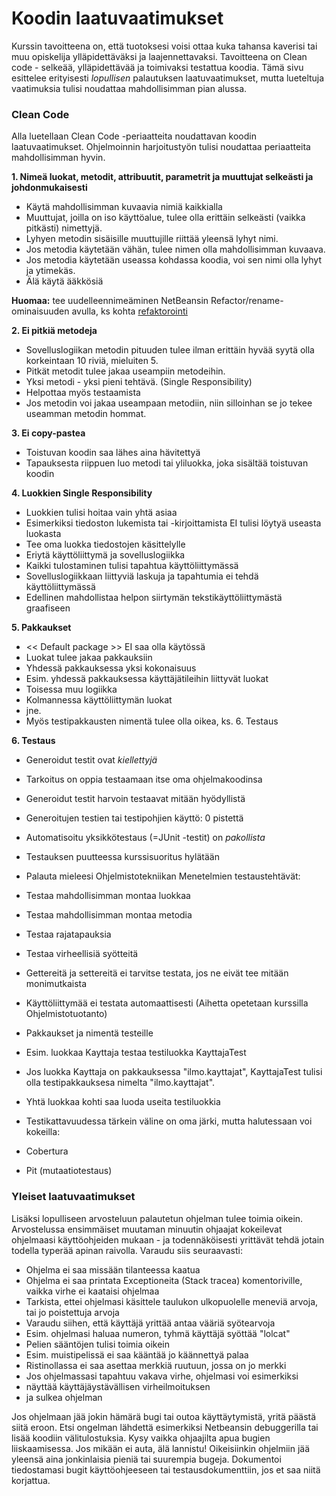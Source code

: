 ﻿# Koodin laatuvaatimukset

Kurssin tavoitteena on, että tuotoksesi voisi ottaa kuka tahansa kaverisi tai muu opiskelija ylläpidettäväksi ja laajennettavaksi. Tavoitteena on Clean code - selkeää, ylläpidettävää ja toimivaksi testattua koodia. Tämä sivu esittelee erityisesti *lopullisen* palautuksen laatuvaatimukset, mutta lueteltuja vaatimuksia tulisi noudattaa mahdollisimman pian alussa.

### Clean Code

Alla luetellaan Clean Code -periaatteita noudattavan koodin laatuvaatimukset. Ohjelmoinnin harjoitustyön tulisi noudattaa periaatteita mahdollisimman hyvin.

**1. Nimeä luokat, metodit, attribuutit, parametrit ja  muuttujat selkeästi ja johdonmukaisesti**

* Käytä mahdollisimman kuvaavia nimiä kaikkialla 
* Muuttujat, joilla on iso käyttöalue, tulee olla erittäin selkeästi (vaikka pitkästi) nimettyjä. 
* Lyhyen metodin sisäisille muuttujille riittää yleensä lyhyt nimi. 
* Jos metodia käytetään vähän, tulee nimen olla mahdollisimman kuvaava. 
* Jos metodia käytetään useassa kohdassa koodia, voi sen nimi olla lyhyt ja ytimekäs.
* Älä käytä ääkkösiä

**Huomaa:** tee uudelleennimeäminen NetBeansin Refactor/rename-ominaisuuden avulla, ks kohta [refaktorointi](https://www.cs.helsinki.fi/node/61563)

**2. Ei pitkiä metodeja**

* Sovelluslogiikan metodin pituuden tulee ilman erittäin hyvää syytä olla korkeintaan 10 riviä, mieluiten 5.
* Pitkät metodit tulee jakaa useampiin metodeihin. 
* Yksi metodi - yksi pieni tehtävä. (Single Responsibility)
 * Helpottaa myös testaamista
* Jos metodin voi jakaa useampaan metodiin, niin silloinhan se jo tekee useamman metodin hommat.

**3. Ei copy-pastea**

* Toistuvan koodin saa lähes aina hävitettyä
* Tapauksesta riippuen luo metodi tai yliluokka, joka sisältää toistuvan koodin

**4. Luokkien Single Responsibility**

* Luokkien tulisi hoitaa vain yhtä asiaa
* Esimerkiksi tiedoston lukemista tai -kirjoittamista EI tulisi löytyä useasta luokasta
 * Tee oma luokka tiedostojen käsittelylle
* Eriytä käyttöliittymä ja sovelluslogiikka
 * Kaikki tulostaminen tulisi tapahtua käyttöliittymässä
 * Sovelluslogiikkaan liittyviä laskuja ja tapahtumia ei tehdä käyttöliittymässä
 * Edellinen mahdollistaa helpon siirtymän tekstikäyttöliittymästä graafiseen

**5. Pakkaukset**

* << Default package >> EI saa olla käytössä
* Luokat tulee jakaa pakkauksiin
* Yhdessä pakkauksessa yksi kokonaisuus
 * Esim. yhdessä pakkauksessa käyttäjätileihin liittyvät luokat
 * Toisessa muu logiikka
 * Kolmannessa käyttöliittymän luokat
 * jne.
* Myös testipakkausten nimentä tulee olla oikea, ks. 6. Testaus

**6. Testaus**

* Generoidut testit ovat *kiellettyjä*
 * Tarkoitus on oppia testaamaan itse oma ohjelmakoodinsa
 * Generoidut testit harvoin testaavat mitään hyödyllistä
 * Generoitujen testien tai testipohjien käyttö: 0 pistettä

* Automatisoitu yksikkötestaus (=JUnit -testit) on *pakollista*
 * Testauksen puutteessa kurssisuoritus hylätään
* Palauta mieleesi Ohjelmistotekniikan Menetelmien testaustehtävät:
 * Testaa mahdollisimman montaa luokkaa
 * Testaa mahdollisimman montaa metodia
 * Testaa rajatapauksia
 * Testaa virheellisiä syötteitä
 * Gettereitä ja settereitä ei tarvitse testata, jos ne eivät tee mitään monimutkaista
 * Käyttöliittymää ei testata automaattisesti (Aihetta opetetaan kurssilla Ohjelmistotuotanto)
* Pakkaukset ja nimentä testeille
 * Esim. luokkaa Kayttaja testaa testiluokka KayttajaTest
 * Jos luokka Kayttaja on pakkauksessa "ilmo.kayttajat", KayttajaTest tulisi olla testipakkauksesa nimelta "ilmo.kayttajat".
 * Yhtä luokkaa kohti saa luoda useita testiluokkia
* Testikattavuudessa tärkein väline on oma järki, mutta halutessaan voi kokeilla:
 * Cobertura
 * Pit (mutaatiotestaus)

### Yleiset laatuvaatimukset

Lisäksi lopulliseen arvosteluun palautetun ohjelman tulee toimia oikein. Arvostelussa ensimmäiset muutaman minuutin ohjaajat kokeilevat ohjelmaasi käyttöohjeiden mukaan - ja todennäköisesti yrittävät tehdä jotain todella typerää apinan raivolla. Varaudu siis seuraavasti:

* Ohjelma ei saa missään tilanteessa kaatua
* Ohjelma ei saa printata Exceptioneita (Stack tracea) komentoriville, vaikka virhe ei kaataisi ohjelmaa
* Tarkista, ettei ohjelmasi käsittele taulukon ulkopuolelle meneviä arvoja, tai jo poistettuja arvoja
* Varaudu siihen, että käyttäjä yrittää antaa vääriä syötearvoja
 * Esim. ohjelmasi haluaa numeron, tyhmä käyttäjä syöttää "lolcat"
* Pelien sääntöjen tulisi toimia oikein
 * Esim. muistipelissä ei saa kääntää jo käännettyä palaa
 * Ristinollassa ei saa asettaa merkkiä ruutuun, jossa on jo merkki
* Jos ohjelmassasi tapahtuu vakava virhe, ohjelmasi voi esimerkiksi
 * näyttää käyttäjäystävällisen virheilmoituksen
 * ja sulkea ohjelman

Jos ohjelmaan jää jokin hämärä bugi tai outoa käyttäytymistä, yritä päästä siitä eroon. Etsi ongelman lähdettä esimerkiksi Netbeansin debuggerilla tai lisää koodiin välitulostuksia. Kysy vaikka ohjaajilta apua bugien liiskaamisessa. Jos mikään ei auta, älä lannistu! Oikeisiinkin ohjelmiin jää yleensä aina jonkinlaisia pieniä tai suurempia bugeja. Dokumentoi tiedostamasi bugit käyttöohjeeseen tai testausdokumenttiin, jos et saa niitä korjattua.